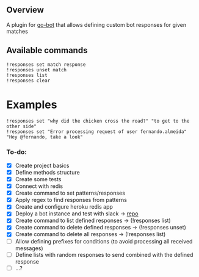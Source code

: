 ## Overview
A plugin for [go-bot](https://github.com/go-chat-bot/bot) that allows defining custom bot responses for given matches

## Available commands
```
!responses set match response
!responses unset match
!responses list
!responses clear
```

# Examples
```
!responses set "why did the chicken cross the road?" "to get to the other side"
!responses set "Error processing request of user fernando.almeida" "Hey @fernando, take a look"
```

### To-do:
- [x] Create project basics
- [x] Define methods structure
- [x] Create some tests
- [x] Connect with redis
- [x] Create command to set patterns/responses
- [x] Apply regex to find responses from patterns
- [x] Create and configure heroku redis app
- [x] Deploy a bot instance and test with slack -> [repo](https://github.com/fernand-o/got-bot-heroku)
- [x] Create command to list defined responses -> (!responses list)
- [x] Create command to delete defined responses -> (!responses unset)
- [x] Create command to delete all responses -> (!responses list)
- [ ] Allow defining prefixes for conditions (to avoid processing all received messages)
- [ ] Define lists with random responses to send combined with the defined response
- [ ] ...?
